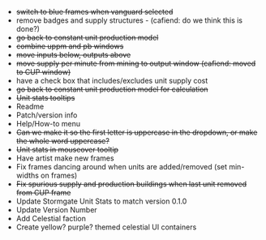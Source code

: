 - ~~switch to blue frames when vanguard selected~~
- remove badges and supply structures - (cafiend: do we think this is done?)
- ~~go back to constant unit production model~~
- ~~combine uppm and pb windows~~
- ~~move inputs below, outputs above~~
- ~~move supply per minute from mining to output window (cafiend: moved to CUP window)~~
- have a check box that includes/excludes unit supply cost
- ~~go back to constant unit production model for calculation~~
- ~~Unit stats tooltips~~
- Readme
- Patch/version info
- Help/How-to menu
- ~~Can we make it so the first letter is uppercase in the dropdown, or make the whole word uppercase?~~
- ~~Unit stats in mouseover tooltip~~
- Have artist make new frames
- Fix frames dancing around when units are added/removed (set min-widths on frames)
- ~~Fix spurious supply and production buildings when last unit removed from CUP frame~~
- Update Stormgate Unit Stats to match version 0.1.0
- Update Version Number
- Add Celestial faction
- Create yellow? purple? themed celestial UI containers